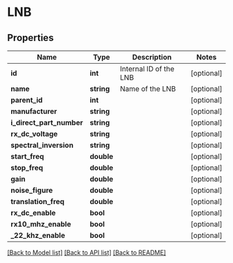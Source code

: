 # LNB

## Properties
Name | Type | Description | Notes
------------ | ------------- | ------------- | -------------
**id** | **int** | Internal ID of the LNB | [optional] 
**name** | **string** | Name of the LNB | [optional] 
**parent_id** | **int** |  | [optional] 
**manufacturer** | **string** |  | [optional] 
**i_direct_part_number** | **string** |  | [optional] 
**rx_dc_voltage** | **string** |  | [optional] 
**spectral_inversion** | **string** |  | [optional] 
**start_freq** | **double** |  | [optional] 
**stop_freq** | **double** |  | [optional] 
**gain** | **double** |  | [optional] 
**noise_figure** | **double** |  | [optional] 
**translation_freq** | **double** |  | [optional] 
**rx_dc_enable** | **bool** |  | [optional] 
**rx10_mhz_enable** | **bool** |  | [optional] 
**_22_khz_enable** | **bool** |  | [optional] 

[[Back to Model list]](../README.md#documentation-for-models) [[Back to API list]](../README.md#documentation-for-api-endpoints) [[Back to README]](../README.md)


